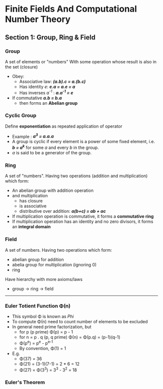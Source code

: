 # Finite Fields And Computational Number Theory

## Section 1: Group, Ring & Field

### Group

A set of elements or "numbers"
With some operation whose result is also in the set (closure)

* Obey: 
	* Associative law:  ***(a.b).c = a.(b.c)***
	* Has identity *e*: ***e.a = a.e = a***
	* Has inverses *a<sup>-1</sup>* : ***a.a<sup>-1</sup> = e***
* If commutative    ***a.b = b.a***
	* then forms an **Abelian group**

### Cyclic Group

Define **exponentiation** as repeated application of operator

* Example : ***a<sup>3</sup> = a.a.a***
* A group is cyclic if every element is a power of some fixed element, i.e. ***b = a<sup>k</sup>*** for some *a* and every *b* in the group.
* *a* is said to be a generator of the group.

### Ring

A set of "numbers". Having two operations (addition and multiplication) which form: 
* An abelian group with addition operation
* and multiplication
	* has closure 
	* is associative
	* distributive over addition: ***a(b+c) = ab + ac***
* If multiplication operation is commutative, it forms a **commutative ring**
* If multiplication operation has an identity and no zero divisors, it forms an **integral domain**

### Field

A set of numbers. Having two operations which form:
* abelian group for addition
* abelia group for multiplication (ignoring 0)
* ring

Have hierarchy with more axioms/laws
* group -> ring -> field

---

### Euler Totient Function Φ(n)

+ This symbol Φ is known as *Phi*
+ To compute Φ(n) need to count number of elements to be excluded
+ In general need prime factorization, but
	+ for p (p prime)     Φ(p) = p - 1
	+ for n = p . q (p, q prime) Φ(n) = Φ(p.q) = (p-1)(q-1)
	+ Φ(p<sup>e</sup>) = p<sup>e</sup> - p<sup>e-1</sup>
	+ By convention, Φ(1) = 1
+ E.g.
	+ Φ(37) = 36
	+ Φ(21) = (3-1)(7-1) = 2 * 6 = 12
	+ Φ(27) = Φ(3<sup>3</sup>) = 3<sup>3</sup> - 3<sup>2</sup> = 18



### Euler's Theorem


